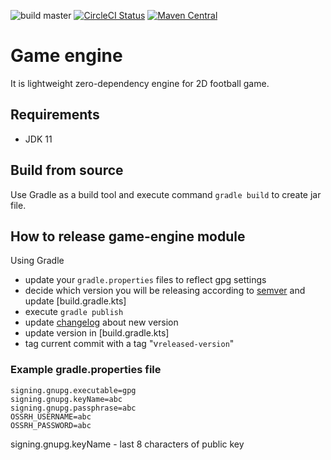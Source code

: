 ![build master](https://github.com/lipinskipawel/game-engine/actions/workflows/build.yml/badge.svg)
[![CircleCI Status](https://circleci.com/gh/lipinskipawel/game-engine.svg?style=shield&circle-token=:circle-token)](https://circleci.com/gh/lipinskipawel/game-engine)
[![Maven Central](https://maven-badges.herokuapp.com/maven-central/com.github.lipinskipawel/game-engine/badge.svg)](https://maven-badges.herokuapp.com/maven-central/com.github.lipinskipawel/game-engine)

# Game engine

It is lightweight zero-dependency engine for 2D football game.

## Requirements

- JDK 11

## Build from source

Use Gradle as a build tool and execute command `gradle build` to create jar file.

## How to release game-engine module

Using Gradle

- update your `gradle.properties` files to reflect gpg settings
- decide which version you will be releasing according to [semver] and update [build.gradle.kts]
- execute `gradle publish`
- update [changelog] about new version
- update version in [build.gradle.kts]
- tag current commit with a tag "v`released-version`"

[semver]: https://semver.org
[changelog]: CHANGELOG.md

### Example gradle.properties file

```
signing.gnupg.executable=gpg
signing.gnupg.keyName=abc
signing.gnupg.passphrase=abc
OSSRH_USERNAME=abc
OSSRH_PASSWORD=abc
```

signing.gnupg.keyName - last 8 characters of public key
